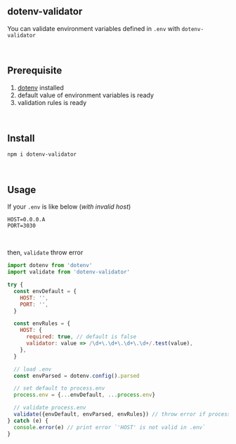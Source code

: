 ## dotenv-validator

You can validate environment variables defined in `.env` with `dotenv-validator`

<br>

## Prerequisite

1. [dotenv](https://www.npmjs.com/package/dotenv) installed
1. default value of environment variables is ready
1. validation rules is ready

<br>

## Install

```
npm i dotenv-validator
```

<br>

## Usage

If your `.env` is like below (_with invalid host_)

```
HOST=0.0.0.A
PORT=3030
```

<br>

then, `validate` throw error

```javascript
import dotenv from 'dotenv'
import validate from 'dotenv-validator'

try {
  const envDefault = {
    HOST: '',
    PORT: '',
  }

  const envRules = {
    HOST: {
      required: true, // default is false
      validator: value => /\d+\.\d+\.\d+\.\d+/.test(value),
    },
  }

  // load .env
  const envParsed = dotenv.config().parsed

  // set default to process.env
  process.env = {...envDefault, ...process.env}

  // validate process.env
  validate({envDefault, envParsed, envRules}) // throw error if process.env is not valid
} catch (e) {
  console.error(e) // print error `'HOST' is not valid in .env`
}
```
